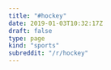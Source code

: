 ```yaml
---
title: "#hockey"
date: 2019-01-03T10:32:17Z
draft: false
type: page
kind: "sports"
subreddit: "/r/hockey"
---
```


